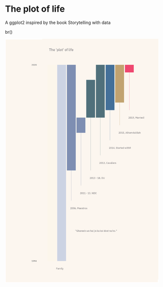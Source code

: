 # The plot of life

A ggplot2 inspired by the book Storytelling with data

br()

<img src="./img/the-plot-of-life.png" alt="the plot of life" width="700px" height="800px"/>
